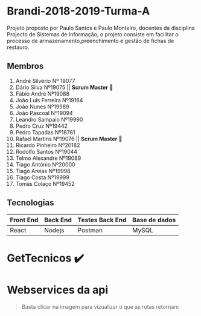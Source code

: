 # Brandi-2018-2019-Turma-A
Projeto proposto por Paulo Santos e Paulo Monteiro, docentes da disciplina Projecto de Sistemas de Informação, o projeto consiste em facilitar o processo de armazenamento,preenchimento e gestão de fichas de restauro.
## Membros
1. André Silvério Nº 19077  
1. Dário Silva Nº19075        || **Scrum Master**  :crown:
1. Fábio André Nº19088
1. João Luís Ferreira Nº19164
1. João Nunes Nº19989
1. João Pascoal Nº19094
1. Leandro Sampaio Nº19990
1. Pedro Cruz Nº19442
1. Pedro Tapadas Nº18781
1. Rafael Martins Nº19076     || **Scrum Master** :crown:
1. Ricardo Pinheiro Nº20182
1. Rodolfo Santos Nº19044
1. Telmo Alexandre Nº19089
1. Tiago António Nº20000
1. Tiago Areias Nº19998
1. Tiago Costa Nº19999
1. Tomás Colaço Nº19452
## Tecnologias
Front End | Back End | Testes Back End | Base de dados
------------ | ------------- | ------------- | -------------
React | Nodejs | Postman | MySQL |
# GetTecnicos :heavy_check_mark:

# Webservices da api
> Basta clicar na imagem para vizualizar o que as rotas retornam
